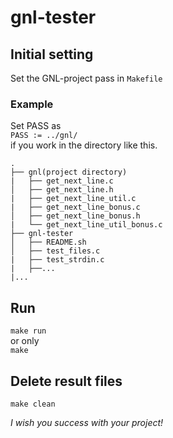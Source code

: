 # gnl-tester
## Initial setting
Set the GNL-project pass in `Makefile`
### Example
Set PASS as  
`PASS := ../gnl/`  
if you work in the directory like this.
```
.
├── gnl(project directory)
|	├── get_next_line.c
│   ├── get_next_line.h
|	├── get_next_line_util.c
|	├── get_next_line_bonus.c
│   ├── get_next_line_bonus.h
|	└── get_next_line_util_bonus.c
├── gnl-tester
│	├── README.sh
│	├── test_files.c
|	├── test_strdin.c
|	├──...
|...
```
## Run
`make run`  
or only  
`make`

## Delete result files
`make clean`

*I wish you success with your project!*
